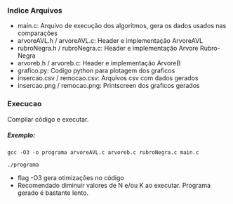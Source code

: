 ### Indice Arquivos

- main.c: Arquivo de execução dos algoritmos, gera os dados usados nas comparações
- arvoreAVL.h / arvoreAVL.c: Header e implementação ArvoreAVL
- rubroNegra.h / rubroNegra.c: Header e implementação Arvore Rubro-Negra
- arvoreb.h / arvoreb.c: Header e implementação ArvoreB
- grafico.py: Codigo python para plotagem dos graficos
- insercao.csv / remocao.csv: Arquivos csv com dados gerados
- insercao.png / remocao.png: Printscreen dos graficos gerados

### Execucao
Compilar código e executar.

##### Exemplo:

`gcc -O3 -o programa arvoreAVL.c arvoreb.c rubroNegra.c main.c`

`./programa`

- flag -O3 gera otimizações no código
- Recomendado diminuir valores de N e/ou K ao executar. Programa gerado é bastante lento.

